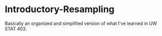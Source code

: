 # Introductory-Resampling
Basically an organized and simplified version of what I've learned in UW STAT 403.
